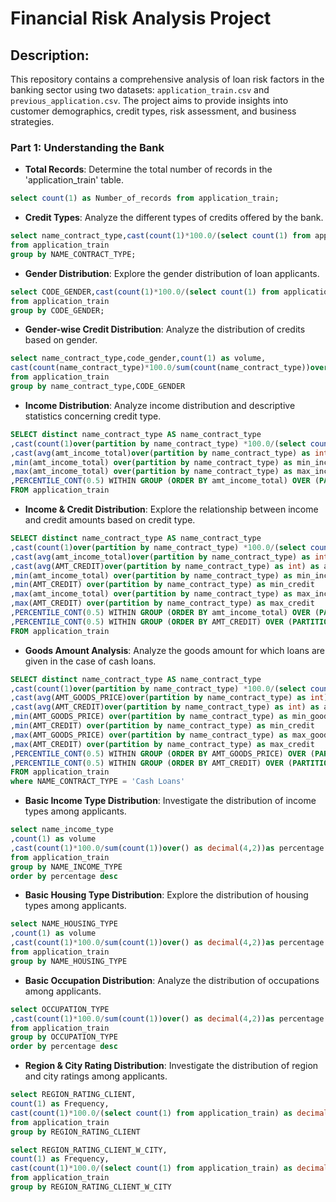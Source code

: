 # Financial Risk Analysis Project
## Description:
This repository contains a comprehensive analysis of loan risk factors in the banking sector using two datasets: `application_train.csv` and `previous_application.csv`. The project aims to provide insights into customer demographics, credit types, risk assessment, and business strategies.
### Part 1: Understanding the Bank
- **Total Records**: Determine the total number of records in the 'application_train' table.
```sql
select count(1) as Number_of_records from application_train;
```
- **Credit Types**: Analyze the different types of credits offered by the bank.
```sql
select name_contract_type,cast(count(1)*100.0/(select count(1) from application_train) as decimal(4,2)) as percentage 
from application_train
group by NAME_CONTRACT_TYPE;
```

- **Gender Distribution**: Explore the gender distribution of loan applicants.
```sql
select CODE_GENDER,cast(count(1)*100.0/(select count(1) from application_train) as decimal(4,2)) as percentage 
from application_train
group by CODE_GENDER;
```
- **Gender-wise Credit Distribution**: Analyze the distribution of credits based on gender.
```sql
select name_contract_type,code_gender,count(1) as volume,
cast(count(name_contract_type)*100.0/sum(count(name_contract_type))over(partition by name_contract_type) as decimal(4,2)) as percentage
from application_train
group by name_contract_type,CODE_GENDER
```

- **Income Distribution**: Analyze income distribution and descriptive statistics concerning credit type.
```sql
SELECT distinct name_contract_type AS name_contract_type
,cast(count(1)over(partition by name_contract_type) *100.0/(select count(1) from application_train) as decimal(4,2)) as percentage 
,cast(avg(amt_income_total)over(partition by name_contract_type) as int) as average_income
,min(amt_income_total) over(partition by name_contract_type) as min_income
,max(amt_income_total) over(partition by name_contract_type) as max_income
,PERCENTILE_CONT(0.5) WITHIN GROUP (ORDER BY amt_income_total) OVER (PARTITION BY name_contract_type) AS Median_Income
FROM application_train 
```
- **Income & Credit Distribution**: Explore the relationship between income and credit amounts based on credit type.
```sql
SELECT distinct name_contract_type AS name_contract_type
,cast(count(1)over(partition by name_contract_type) *100.0/(select count(1) from application_train) as decimal(4,2)) as percentage 
,cast(avg(amt_income_total)over(partition by name_contract_type) as int) as average_income
,cast(avg(AMT_CREDIT)over(partition by name_contract_type) as int) as average_credit
,min(amt_income_total) over(partition by name_contract_type) as min_income
,min(AMT_CREDIT) over(partition by name_contract_type) as min_credit
,max(amt_income_total) over(partition by name_contract_type) as max_income
,max(AMT_CREDIT) over(partition by name_contract_type) as max_credit
,PERCENTILE_CONT(0.5) WITHIN GROUP (ORDER BY amt_income_total) OVER (PARTITION BY name_contract_type) AS Median_Income
,PERCENTILE_CONT(0.5) WITHIN GROUP (ORDER BY AMT_CREDIT) OVER (PARTITION BY name_contract_type) AS Median_Credit
FROM application_train 
```
- **Goods Amount Analysis**: Analyze the goods amount for which loans are given in the case of cash loans.
```sql
SELECT distinct name_contract_type AS name_contract_type
,cast(count(1)over(partition by name_contract_type) *100.0/(select count(1) from application_train) as decimal(4,2)) as percentage 
,cast(avg(AMT_GOODS_PRICE)over(partition by name_contract_type) as int) as average_goods_amt
,cast(avg(AMT_CREDIT)over(partition by name_contract_type) as int) as average_credit
,min(AMT_GOODS_PRICE) over(partition by name_contract_type) as min_goods_amt
,min(AMT_CREDIT) over(partition by name_contract_type) as min_credit
,max(AMT_GOODS_PRICE) over(partition by name_contract_type) as max_goods_amt
,max(AMT_CREDIT) over(partition by name_contract_type) as max_credit
,PERCENTILE_CONT(0.5) WITHIN GROUP (ORDER BY AMT_GOODS_PRICE) OVER (PARTITION BY name_contract_type) AS Median_goods_amt
,PERCENTILE_CONT(0.5) WITHIN GROUP (ORDER BY AMT_CREDIT) OVER (PARTITION BY name_contract_type) AS Median_Credit
FROM application_train 
where NAME_CONTRACT_TYPE = 'Cash Loans'
```

- **Basic Income Type Distribution**: Investigate the distribution of income types among applicants.
```sql
select name_income_type
,count(1) as volume
,cast(count(1)*100.0/sum(count(1))over() as decimal(4,2))as percentage
from application_train
group by NAME_INCOME_TYPE
order by percentage desc
```
- **Basic Housing Type Distribution**: Explore the distribution of housing types among applicants.
```sql
select NAME_HOUSING_TYPE
,count(1) as volume
,cast(count(1)*100.0/sum(count(1))over() as decimal(4,2))as percentage
from application_train
group by NAME_HOUSING_TYPE
```

- **Basic Occupation Distribution**: Analyze the distribution of occupations among applicants.
```sql
select OCCUPATION_TYPE
,cast(count(1)*100.0/sum(count(1))over() as decimal(4,2))as percentage
from application_train
group by OCCUPATION_TYPE
order by percentage desc
```

- **Region & City Rating Distribution**: Investigate the distribution of region and city ratings among applicants.
```sql
select REGION_RATING_CLIENT,
count(1) as Frequency,
cast(count(1)*100.0/(select count(1) from application_train) as decimal(4,2)) as Percentage
from application_train
group by REGION_RATING_CLIENT

select REGION_RATING_CLIENT_W_CITY,
count(1) as Frequency,
cast(count(1)*100.0/(select count(1) from application_train) as decimal(4,2)) as Percentage
from application_train
group by REGION_RATING_CLIENT_W_CITY
```
